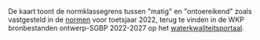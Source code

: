 De kaart toont de normklassegrens tussen "matig" en "ontoereikend" zoals vastgesteld in de [normen](https://www.waterkwaliteitsportaal.nl/WKP.WebApplication/) voor toetsjaar 2022, terug te vinden in de WKP bronbestanden ontwerp-SGBP 2022-2027 op het [waterkwaliteitsportaal](https://www.waterkwaliteitsportaal.nl/).
